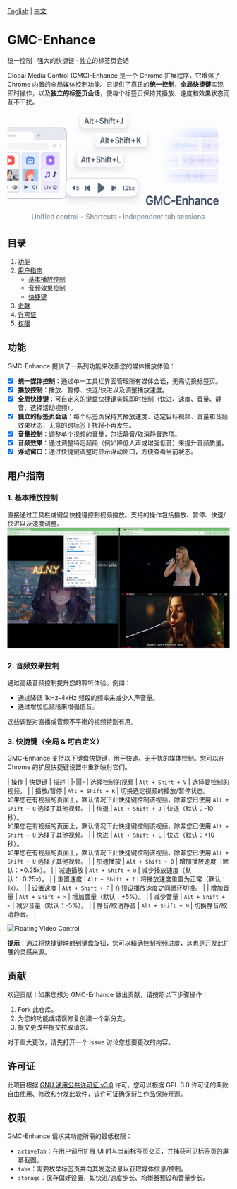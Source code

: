 [English](README_en.md) | [中文](README.md)

# GMC-Enhance

统一控制 · 强大的快捷键 · 独立的标签页会话

Global Media Control (GMC)-Enhance 是一个 Chrome 扩展程序，它增强了 Chrome 内置的全局媒体控制功能。它提供了真正的**统一控制**，**全局快捷键**实现即时操作，以及**独立的标签页会话**，使每个标签页保持其播放、速度和效果状态而互不干扰。

![Logo](docs/imgs/banner.png)

## 目录

1. [功能](#功能)
2. [用户指南](#用户指南)
   - [基本播放控制](#1-基本播放控制)
   - [音频效果控制](#2-音频效果控制)
   - [快捷键](#3-快捷键)
3. [贡献](#贡献)
4. [许可证](#许可证)
5. [权限](#权限)

## 功能

GMC-Enhance 提供了一系列功能来改善您的媒体播放体验：

- [x] **统一媒体控制**：通过单一工具栏界面管理所有媒体会话，无需切换标签页。
- [x] **播放控制**：播放、暂停、快退/快进以及调整播放速度。
- [x] **全局快捷键**：可自定义的键盘快捷键实现即时控制（快进、速度、音量、静音、选择活动视频）。
- [x] **独立的标签页会话**：每个标签页保持其播放速度、选定目标视频、音量和音频效果状态，无意的跨标签干扰将不再发生。
- [x] **音量控制**：调整单个视频的音量，包括静音/取消静音选项。
- [x] **音频效果**：通过调整特定频段（例如降低人声或增强低音）来提升音频质量。
- [x] **浮动窗口**：通过快捷键调整时显示浮动窗口，方便查看当前状态。

## 用户指南

### 1. 基本播放控制

直接通过工具栏或键盘快捷键控制视频播放。支持的操作包括播放、暂停、快退/快进以及速度调整。
![Popup Page](docs/imgs/popup-page.png)

### 2. 音频效果控制

通过高级音频控制提升您的聆听体验。例如：

- 通过降低 1kHz–4kHz 频段的频率来减少人声音量。
- 通过增加低频段来增强低音。

这些调整对直播或音频不平衡的视频特别有用。

### 3. 快捷键（全局 & 可自定义）

GMC-Enhance 支持以下键盘快捷键，用于快速、无干扰的媒体控制。您可以在 Chrome 的扩展快捷键设置中重新映射它们。

| 操作                  | 快捷键              | 描述                                                                                                      |
|-|||-
| 选择控制的视频        | `Alt + Shift + V`   | 选择要控制的视频。                                                                                   |
| 播放/暂停             | `Alt + Shift + K`   | 切换选定视频的播放/暂停状态。<br>如果您在有视频的页面上，默认情况下此快捷键控制该视频，除非您已使用 `Alt + Shift + U` 选择了其他视频。 |
| 快退                  | `Alt + Shift + J`   | 快退（默认：-10 秒）。<br>如果您在有视频的页面上，默认情况下此快捷键控制该视频，除非您已使用 `Alt + Shift + U` 选择了其他视频。      |
| 快进                  | `Alt + Shift + L`   | 快进（默认：+10 秒）。<br>如果您在有视频的页面上，默认情况下此快捷键控制该视频，除非您已使用 `Alt + Shift + U` 选择了其他视频。       |
| 加速播放              | `Alt + Shift + O`   | 增加播放速度（默认：+0.25x）。                                                                       |
| 减速播放              | `Alt + Shift + U`   | 减少播放速度（默认：-0.25x）。                                                                       |
| 重置速度              | `Alt + Shift + I`   | 将播放速度重置为正常（默认：1x）。                                                                    |
| 设置速度              | `Alt + Shift + P`   | 在预设播放速度之间循环切换。                                                                            |
| 增加音量              | `Alt + Shift + >`   | 增加音量（默认：+5%）。                                                                                |
| 减少音量              | `Alt + Shift + <`   | 减少音量（默认：-5%）。                                                                                 |
| 静音/取消静音         | `Alt + Shift + M`   | 切换静音/取消静音。                                                                                              |

![Floating Video Control](docs/imgs/video_float_card.gif)

**提示**：通过将快捷键映射到键盘旋钮，您可以精确控制视频进度，这也是开发此扩展的灵感来源。

## 贡献

欢迎贡献！如果您想为 GMC-Enhance 做出贡献，请按照以下步骤操作：

1. Fork 此仓库。
2. 为您的功能或错误修复创建一个新分支。
3. 提交更改并提交拉取请求。

对于重大更改，请先打开一个 issue 讨论您想要更改的内容。

## 许可证

此项目根据 [GNU 通用公共许可证 v3.0](https://www.gnu.org/licenses/gpl-3.0.en.html) 许可。您可以根据 GPL-3.0 许可证的条款自由使用、修改和分发此软件，该许可证确保衍生作品保持开源。

## 权限

GMC-Enhance 请求其功能所需的最低权限：

- `activeTab`：在用户调用扩展 UI 时与当前标签页交互，并捕获可见标签页的屏幕截图。
- `tabs`：需要枚举标签页并向其发送消息以获取媒体信息/控制。
- `storage`：保存偏好设置，如快进/速度步长、均衡器预设和音量步长。
